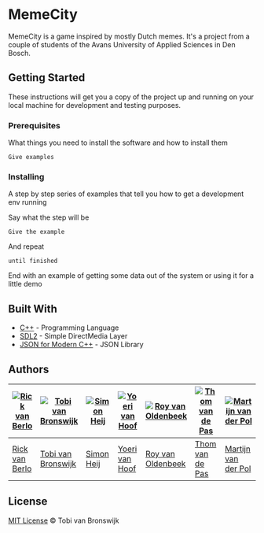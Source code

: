 # MemeCity
MemeCity is a game inspired by mostly Dutch memes. It's a project from a couple of students of the Avans University of Applied Sciences in Den Bosch. 

## Getting Started

These instructions will get you a copy of the project up and running on your local machine for development and testing purposes.

### Prerequisites

What things you need to install the software and how to install them

```
Give examples
```

### Installing

A step by step series of examples that tell you how to get a development env running

Say what the step will be

```
Give the example
```

And repeat

```
until finished
```

End with an example of getting some data out of the system or using it for a little demo

## Built With

* [C++](https://isocpp.org/) - Programming Language
* [SDL2](https://www.libsdl.org/) - Simple DirectMedia Layer
* [JSON for Modern C++](https://nlohmann.github.io/json/) - JSON Library

## Authors

[![Rick van Berlo](https://avatars0.githubusercontent.com/u/27727293?s=250)](https://github.com/RickvanBerlo) | [![Tobi van Bronswijk](https://avatars3.githubusercontent.com/u/15573392?s=250)](https://github.com/TvanBronswijk) | [![Simon Heij](https://avatars1.githubusercontent.com/u/7112682?s=250)](https://github.com/simson0606) | [![Yoeri van Hoof](https://avatars2.githubusercontent.com/u/23375527?s=250)](https://github.com/yoerivanhoof) | [![Roy van Oldenbeek](https://avatars3.githubusercontent.com/u/6740763?s=250)](https://github.com/FireRageNL) | [![Thom van de Pas](https://avatars3.githubusercontent.com/u/17568946?s=250)](https://github.com/Thomvdpas) | [![Martijn van der Pol](https://avatars0.githubusercontent.com/u/25583331?s=250)](https://github.com/MartijnPol)
---|---|---|---|---|---|---
[Rick van Berlo](https://github.com/RickvanBerlo) | [Tobi van Bronswijk](https://github.com/TvanBronswijk) | [Simon Heij](https://github.com/simson0606) | [Yoeri van Hoof](https://github.com/yoerivanhoof) | [Roy van Oldenbeek](https://github.com/FireRageNL) | [Thom van de Pas](https://github.com/Thomvdpas) | [Martijn van der Pol](https://github.com/MartijnPol) 

## License
[MIT License](LICENSE) © Tobi van Bronswijk
